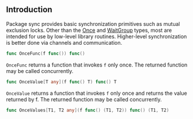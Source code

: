 ## Introduction

Package sync provides basic synchronization primitives such as mutual exclusion locks. Other than the [Once](https://pkg.go.dev/sync#Once) and [WaitGroup](https://pkg.go.dev/sync#WaitGroup) types, most are intended for use by low-level library routines. Higher-level synchronization is better done via channels and communication.

```go
func OnceFunc(f func()) func()
```

`OnceFunc` returns a function that invokes `f` only once. The returned function may be called concurrently.

```go
func OnceValue[T any](f func() T) func() T
```

`OnceValue` returns a function that invokes `f` only once and returns the value returned by f. The returned function may be called concurrently.

```go
func OnceValues[T1, T2 any](f func() (T1, T2)) func() (T1, T2)
```
